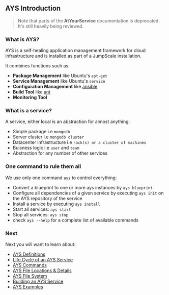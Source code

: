 ## AYS Introduction

> Note that parts of the **AtYourService** documentation is deprecated. It's still heavily being reviewed.

### What is AYS?

AYS is a self-healing application management framework for cloud infrastructure and is installed as part of a JumpScale installation.

It combines functions such as:

- **Package Management** like Ubuntu's `apt-get`
- **Service Management** like Ubuntu's `service`
- **Configuration Management** like [ansible](http://www.ansible.com)
- **Build Tool** like [ant](http://ant.apache.org)
- **Monitoring Tool**


### What is a service?

A service, either local is an abstraction for almost anything:

- Simple package i.e `mongodb`
- Server cluster i.e `mongodb cluster`
- Datacenter infrastructure i.e `rack(s) or a cluster of machines`
- Buisness logic i.e `user` and `team`
- Abstraction for any number of other services


### One command to rule them all

We use only one command `ays` to control everything:

- Convert a blueprint to one or more ays instances by `ays blueprint`
- Configure all dependencies of a given service by executing `ays init` on the AYS repository of the service
- Install a service by executing `ays install`
- Start all services: `ays start`
- Stop all services: `ays stop`
- check `ays --help` for a complete list of available commands

### Next

Next you will want to learn about:

- [AYS Definitions](Definitions/0-Definitions.md)
- [Life Cycle of an AYS Service](Service-Lifecycle.md)
- [AYS Commands](Commands/commands.md)
- [AYS File Locations & Details](FileDetails/FileDetails.md)
- [AYS File System](G8OS-FS.md)
- [Building an AYS Service](Building.md)
- [AYS Examples](Examples/Home.md)
